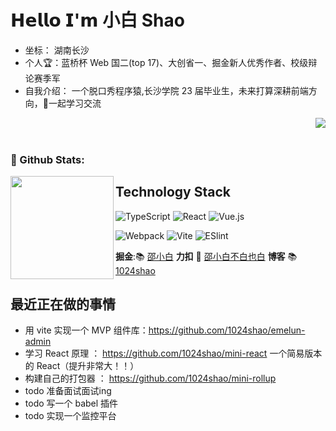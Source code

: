 # 𝗛𝗲𝗹𝗹𝗼 𝗜'𝗺 小白 Shao 

<p align=center>  
   
   <ul>
   <li>坐标： 湖南长沙</li>
   <li>个人🏆：蓝桥杯 Web 国二(top 17)、大创省一、掘金新人优秀作者、校级辩论赛季军 </li>
   <li>自我介绍： 一个脱口秀程序猿,长沙学院 23 届毕业生，未来打算深耕前端方向，👏一起学习交流 </li>
</ul>
</p> 


<p align=center>  
  <img align="right" src="https://count.getloli.com/get/@1024shao?theme=rule34">
</p> 


<!-- 𝑰 ❤️ 𝑭𝒓𝒐𝒏𝒕-𝒆𝒏𝒅 𝑫𝒆𝒗𝒆𝒍𝒐𝒑𝒎𝒆𝒏𝒕!<br/> 

嘿，恭喜你发现了邵小白。一个有趣又不仅仅是有趣的前端er！  <img align='center' height="45"  src="https://s2.loli.net/2021/12/08/7fag4CkiItY9lzy.png"/>
-->
<!-- :vulcan_salute: 𝑰 𝒑𝒖𝒕 𝒎𝒐𝒔𝒕𝒍𝒚 𝒐𝒇 𝒎𝒚 𝒇𝒐𝒄𝒖𝒔 𝒐𝒏 𝒘𝒆𝒃 𝒅𝒆𝒗𝒆𝒍𝒐𝒑𝒎𝒆𝒏𝒕 𝒘𝒊𝒕𝒉 𝑱𝒂𝒗𝒂𝑺𝒄𝒓𝒊𝒑𝒕, 𝒂𝒏𝒅 𝑰'𝒎 𝒂 𝑽𝒖𝒆.𝒋𝒔 𝒏𝒆𝒓𝒅.  -->
<br/>
<br/>


### 🌈 Github Stats:

<img align="left" height='165px' src="https://github-readme-stats.vercel.app/api?username=1024shao&bg_color=10,65db9f,338ed1&title_color=fff&text_color=fff">


## Technology Stack

![TypeScript](https://img.shields.io/badge/-TypeScript-007ACC?style=flat-square&logo=typescript&logoColor=white)
![React](https://img.shields.io/badge/-React-%23282C34?style=flat-square&logo=react)
![Vue.js](https://img.shields.io/badge/-Vue.js-%232c3e50?style=flat-square&logo=vuedotjs)

![Webpack](https://img.shields.io/badge/-Webpack-%232C3A42?style=flat-square&logo=webpack)
![Vite](https://img.shields.io/badge/-Vite-%232C3A42?style=flat-square&logo=Vite)
![ESlint](https://img.shields.io/badge/-ESLint-%234B32C3?style=flat-square&logo=eslint)
<br>

**掘金**:📚 [邵小白](https://juejin.cn/user/210745713517950)
**力扣** 🌲 [邵小白不白也白](https://leetcode.cn/u/vujson/)
**博客** 📚 [1024shao](https://www.yuque.com/shaoxbya)

## 最近正在做的事情
- 用 vite 实现一个 MVP 组件库：https://github.com/1024shao/emelun-admin
- 学习 React 原理 ： https://github.com/1024shao/mini-react 一个简易版本的 React（提升非常大！！）
- 构建自己的打包器 ： https://github.com/1024shao/mini-rollup
- todo 准备面试面试ing
- todo 写一个 babel 插件
- todo 实现一个监控平台

